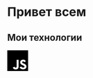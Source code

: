 <html lang="rus">
<head>
    <meta charset="UTF-8">
    <meta name="viewport" content="width=device-width, initial-scale=1.0">
    <title>GitHub Profile Header</title>
    <link rel="stylesheet" href="styles.css">
</head>
<body>

<div class="header">
    <h1>Привет всем</h1>
    <div class="languages">
            <h2><i class="fas fa-code"></i> Мои технологии</h2>
            <object type="image/svg+xml" data="picture.svg">
  <img src="images/javascript.svg" alt="Фолбэк">
</object>
    <div>
</body>
</html>

